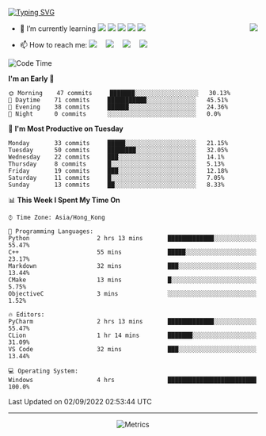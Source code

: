[![Typing SVG](https://readme-typing-svg.herokuapp.com?font=Fira+Code&size=25&duration=3000&pause=700&color=1D27F7&width=435&lines=I'm+InariInDream+%F0%9F%91%8B;Invictus+maneo;Be+awesome)](https://git.io/typing-svg)

<a href="#">
  <img align="right" src="https://github-readme-stats.vercel.app/api?username=InariInDream&count_private=true&show_icons=true&bg_color=15,f2f7fd,E0EAFC" />
</a>


- 🌱 I’m currently learning ![](https://img.shields.io/badge/-MySQL-4479A1?style=flat-square&logo=MySQL&logoColor=fff)
![](https://img.shields.io/badge/-Docker-2496ED?style=flat-square&logo=Docker&logoColor=fff)
![](https://img.shields.io/badge/-Linux-000000?style=flat-square&logo=Linux&logoColor=fff)
![](https://img.shields.io/badge/-Java-8279A1?style=flat-square&logo=Java&logoColor=fff)
![](https://img.shields.io/badge/-Go-12B9A1?style=flat-square&logo=Go&logoColor=fff)

- 📫 How to reach me: <a href="https://inariindream.github.io/"><img src="https://img.shields.io/badge/MyBlog-博客-blue"></a>&emsp;
<a href="https://twitter.com/inariindream/"><img src="https://img.shields.io/badge/twitter-%E6%8E%A8%E7%89%B9-blue"></a>&emsp;
<a href="https://codeforces.com/profile/InariInDream"><img src="https://img.shields.io/badge/Codeforces-个人资料-c32136"></a>&emsp;
<a href="https://steamcommunity.com/profiles/76561198813007792/"><img src="https://img.shields.io/badge/Steam-个人资料-003472"></a>&emsp;


<!--START_SECTION:waka-->
![Code Time](http://img.shields.io/badge/Code%20Time-4%20hrs-blue)

**I'm an Early 🐤** 

```text
🌞 Morning    47 commits     ███████░░░░░░░░░░░░░░░░░░   30.13% 
🌆 Daytime    71 commits     ███████████░░░░░░░░░░░░░░   45.51% 
🌃 Evening    38 commits     ██████░░░░░░░░░░░░░░░░░░░   24.36% 
🌙 Night      0 commits      ░░░░░░░░░░░░░░░░░░░░░░░░░   0.0%

```
📅 **I'm Most Productive on Tuesday** 

```text
Monday       33 commits     █████░░░░░░░░░░░░░░░░░░░░   21.15% 
Tuesday      50 commits     ████████░░░░░░░░░░░░░░░░░   32.05% 
Wednesday    22 commits     ███░░░░░░░░░░░░░░░░░░░░░░   14.1% 
Thursday     8 commits      █░░░░░░░░░░░░░░░░░░░░░░░░   5.13% 
Friday       19 commits     ███░░░░░░░░░░░░░░░░░░░░░░   12.18% 
Saturday     11 commits     █░░░░░░░░░░░░░░░░░░░░░░░░   7.05% 
Sunday       13 commits     ██░░░░░░░░░░░░░░░░░░░░░░░   8.33%

```


📊 **This Week I Spent My Time On** 

```text
⌚︎ Time Zone: Asia/Hong_Kong

💬 Programming Languages: 
Python                   2 hrs 13 mins       █████████████░░░░░░░░░░░░   55.47% 
C++                      55 mins             █████░░░░░░░░░░░░░░░░░░░░   23.17% 
Markdown                 32 mins             ███░░░░░░░░░░░░░░░░░░░░░░   13.44% 
CMake                    13 mins             █░░░░░░░░░░░░░░░░░░░░░░░░   5.75% 
ObjectiveC               3 mins              ░░░░░░░░░░░░░░░░░░░░░░░░░   1.52%

🔥 Editors: 
PyCharm                  2 hrs 13 mins       █████████████░░░░░░░░░░░░   55.47% 
CLion                    1 hr 14 mins        ███████░░░░░░░░░░░░░░░░░░   31.09% 
VS Code                  32 mins             ███░░░░░░░░░░░░░░░░░░░░░░   13.44%

💻 Operating System: 
Windows                  4 hrs               █████████████████████████   100.0%

```


 Last Updated on 02/09/2022 02:53:44 UTC
<!--END_SECTION:waka-->


---

<div align="center">

![Metrics](https://metrics.lecoq.io/InariInDream?template=classic&base.header=0&base.metadata=0&isocalendar=1&languages=1&base=header%2C%20activity%2C%20community%2C%20repositories%2C%20metadata&base.indepth=false&base.hireable=false&isocalendar=false&isocalendar.duration=full-year&languages=false&languages.skipped=inariindream.github.io&languages.limit=8&languages.threshold=0%25&languages.other=false&languages.colors=github&languages.sections=most-used&languages.indepth=false&languages.analysis.timeout=15&languages.categories=markup%2C%20programming&languages.recent.categories=markup%2C%20programming&languages.recent.load=300&languages.recent.days=14&config.timezone=Asia%2FHong_Kong)



</div>












<!--
**InariInDream/InariInDream** is a ✨ _special_ ✨ repository because its `README.md` (this file) appears on your GitHub profile.

Here are some ideas to get you started:

- 🔭 I’m currently working on ...
- 🌱 I’m currently learning ...
- 👯 I’m looking to collaborate on ...
- 🤔 I’m looking for help with ...
- 💬 Ask me about ...
- 📫 How to reach me: ...
- 😄 Pronouns: ...
- ⚡ Fun fact: ...
-->
